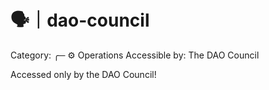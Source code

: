 # 🗣️｜dao-council

Category: ╭─ ⚙️ Operations
Accessible by: The DAO Council

Accessed only by the DAO Council!